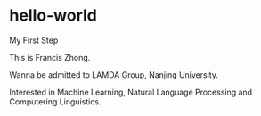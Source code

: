# hello-world
My First Step


This is Francis Zhong.


Wanna be admitted to LAMDA Group, Nanjing University.


Interested in Machine Learning, Natural Language Processing and Computering Linguistics.
